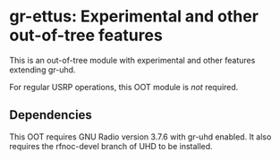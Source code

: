 # gr-ettus: Experimental and other out-of-tree features

This is an out-of-tree module with experimental and other features
extending gr-uhd.

For regular USRP operations, this OOT module is *not* required.

## Dependencies

This OOT requires GNU Radio version 3.7.6 with gr-uhd enabled.
It also requires the rfnoc-devel branch of UHD to be installed.

